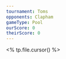 ```yaml
---
tournament: Toms
opponents: Clapham
gameType: Pool
ourScore: 0
theirScore: 0
---
```






<% tp.file.cursor() %>

